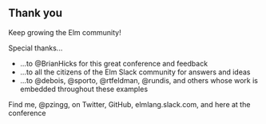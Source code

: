##  Thank you

Keep growing the Elm community!

<div class="fragment">Special thanks...</div>
<ul>
<li class="fragment">...to @BrianHicks for this great conference and feedback
<li class="fragment">...to all the citizens of the Elm Slack community for answers and ideas
<li class="fragment">...to @debois, @sporto, @rtfeldman, @rundis, and others whose work is embedded throughout these examples
</ul>

Find me, @pzingg, on Twitter, GitHub, elmlang.slack.com, and here at the conference
